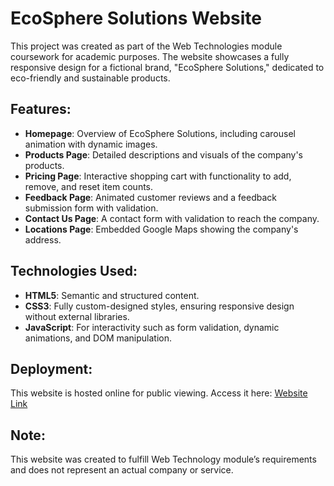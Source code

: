 # EcoSphere Solutions Website

This project was created as part of the Web Technologies module coursework for academic purposes. The website showcases a fully responsive design for a fictional brand, "EcoSphere Solutions," dedicated to eco-friendly and sustainable products.

## Features:
- **Homepage**: Overview of EcoSphere Solutions, including carousel animation with dynamic images.
- **Products Page**: Detailed descriptions and visuals of the company's products.
- **Pricing Page**: Interactive shopping cart with functionality to add, remove, and reset item counts.
- **Feedback Page**: Animated customer reviews and a feedback submission form with validation.
- **Contact Us Page**: A contact form with validation to reach the company.
- **Locations Page**: Embedded Google Maps showing the company's address.

## Technologies Used:
- **HTML5**: Semantic and structured content.
- **CSS3**: Fully custom-designed styles, ensuring responsive design without external libraries.
- **JavaScript**: For interactivity such as form validation, dynamic animations, and DOM manipulation.

## Deployment:
This website is hosted online for public viewing. Access it here: [Website Link](https://example.com)

## Note:
This website was created to fulfill Web Technology module’s requirements and does not represent an actual company or service.